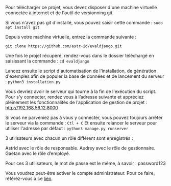 Pour télécharger ce projet, vous devez disposer d'une machine virtuelle connectée à internet et de l'outil de versionning git.

Si vous n'avez pas git d'installé, vous pouvez saisir cette commande : ```sudo apt install git```

Depuis votre machine virtuelle, entrez la commande suivante : 

```git clone https://github.com/astr-id/evaldjango.git```

Une fois le projet récupéré, rendez-vous dans le dossier téléchargé en saisissant la commande : ```cd evaldjango```

Lancez ensuite le script d'automatisation de l'installation, de génération d'exemples afin de populer la base de données et de lancement du serveur : ```python3 installation.py```

Vous devriez avoir le serveur qui tourne à la fin de l'exécution du script. Pour s'y connecter, rendez vous à l’adresse suivante et appréciez pleinement les fonctionnalités de l’application de gestion de projet : http://192.168.56.12:8000

Si vous ne parveniez pas à vous y connecter, vous pouvez toujours arrêter le serveur via la commande : ```Ctl + C```
Et ensuite relancer le serveur pour utiliser l'adresse par défaut : ```python3 manage.py runserver```

3 utilisateurs avec chacun un rôle différent sont enregistrés : 

Astrid avec le rôle de responsable.
Audrey avec le rôle de gestionnaire.
Gaëtan avec le rôle d’employé.

Pour ces 3 utilisateurs, le mot de passe est le même, à savoir : password123

Vous voudrez peut-être activer le compte administrateur. Pour ce faire, référez-vous à ce [lien](https://docs.djangoproject.com/en/4.2/intro/tutorial02/#introducing-the-django-admin).
